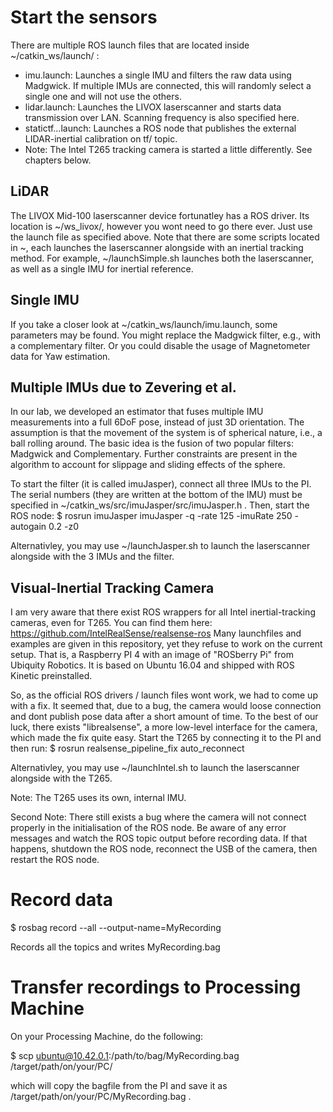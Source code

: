 # Start the sensors

There are multiple ROS launch files that are located inside ~/catkin_ws/launch/ : 
 - imu.launch: Launches a single IMU and filters the raw data using Madgwick. If multiple IMUs are connected, this will randomly select a single one and will not use the others.
 - lidar.launch: Launches the LIVOX laserscanner and starts data transmission over LAN. Scanning frequency is also specified here. 
 - statictf...launch: Launches a ROS node that publishes the external LIDAR-inertial calibration on tf/ topic. 
 - Note: The Intel T265 tracking camera is started a little differently. See chapters below. 

## LiDAR

The LIVOX Mid-100 laserscanner device fortunatley has a ROS driver.
Its location is ~/ws_livox/, however you wont need to go there ever.
Just use the launch file as specified above.
Note that there are some scripts located in ~, each launches the laserscanner alongside with an inertial tracking method.
For example, ~/launchSimple.sh launches both the laserscanner, as well as a single IMU for inertial reference.

## Single IMU

If you take a closer look at ~/catkin_ws/launch/imu.launch, some parameters may be found.
You might replace the Madgwick filter, e.g., with a complementary filter. 
Or you could disable the usage of Magnetometer data for Yaw estimation.
 
## Multiple IMUs due to Zevering et al. 

In our lab, we developed an estimator that fuses multiple IMU measurements into a full 6DoF pose, instead of just 3D orientation.
The assumption is that the movement of the system is of spherical nature, i.e., a ball rolling around.
The basic idea is the fusion of two popular filters: Madgwick and Complementary. 
Further constraints are present in the algorithm to account for slippage and sliding effects of the sphere. 

To start the filter (it is called imuJasper), connect all three IMUs to the PI.
The serial numbers (they are written at the bottom of the IMU) must be specified in ~/catkin_ws/src/imuJasper/src/imuJasper.h .
Then, start the ROS node:
 $ rosrun imuJasper imuJasper -q -rate 125 -imuRate 250 -autogain 0.2 -z0

Alternativley, you may use ~/launchJasper.sh to launch the laserscanner alongside with the 3 IMUs and the filter.

## Visual-Inertial Tracking Camera 

I am very aware that there exist ROS wrappers for all Intel inertial-tracking cameras, even for T265.
You can find them here: https://github.com/IntelRealSense/realsense-ros
Many launchfiles and examples are given in this repository, yet they refuse to work on the current setup.
That is, a Raspberry PI 4 with an image of "ROSberry Pi" from Ubiquity Robotics. 
It is based on Ubuntu 16.04 and shipped with ROS Kinetic preinstalled.

So, as the official ROS drivers / launch files wont work, we had to come up with a fix.
It seemed that, due to a bug, the camera would loose connection and dont publish pose data after a short amount of time.
To the best of our luck, there exists "librealsense", a more low-level interface for the camera, which made the fix quite easy.
Start the T265 by connecting it to the PI and then run: 
 $ rosrun realsense_pipeline_fix auto_reconnect

Alternativley, you may use ~/launchIntel.sh to launch the laserscanner alongside with the T265.

Note: The T265 uses its own, internal IMU. 

Second Note: There still exists a bug where the camera will not connect properly in the initialisation of the ROS node. 
Be aware of any error messages and watch the ROS topic output before recording data.
If that happens, shutdown the ROS node, reconnect the USB of the camera, then restart the ROS node.

# Record data

 $ rosbag record --all --output-name=MyRecording 

Records all the topics and writes MyRecording.bag

# Transfer recordings to Processing Machine

On your Processing Machine, do the following:

 $ scp ubuntu@10.42.0.1:/path/to/bag/MyRecording.bag /target/path/on/your/PC/ 

which will copy the bagfile from the PI and save it as /target/path/on/your/PC/MyRecording.bag .

